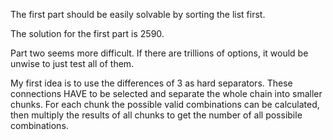 The first part should be easily solvable by sorting the list first.

The solution for the first part is 2590.

Part two seems more difficult. If there are trillions of options, it would be unwise to just test all of them.

My first idea is to use the differences of 3 as hard separators.
These connections HAVE to be selected and separate the whole chain into smaller chunks.
For each chunk the possible valid combinations can be calculated, then multiply the results of all chunks to get the number of all possibile combinations.
